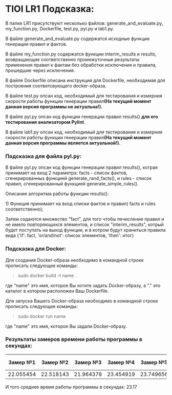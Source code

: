 # TIOI LR1 Подсказка:
<p>  В папке LR1 присутствуют несколько файлов: generate_and_evaluate.py, my_function.py, Dockerfile, test.py, pyl.py и lab1.py.</p> 
<p>  В файле generate_and_evaluate.py содержатся исходные функции генерации правил и фактов.</p> 
<p>  В файле my_function.py содержатся функции interim_results и results, возвращающие соответственно промежуточные результаты применения правил к фактам без обработки исключения и правила, прошедшие через исключения.</p>
<p>  В файле Dockerfile описана инструкция для Dockerfile, необходимая для построения соответсвующего docker-образа.</p>
<p>  В файле test.py опсан код, необходимый для тестирования и измерния скорости работы функции генерации правил<strong>(На текущий момент данная версия программы не актуальна!).</strong></p>
<p>  В файле pyl.py опсан код функции генерации правил results() <strong>для его тестирования  анализатором Pylint</strong>.</p>
<p>  В файле lab1.py опсан код, необходимый для тестирования и измерния скорости работы функции генерации правил<strong>(На текущий момент данная версия программы является актуальной!).</strong></p>
<h3>Подсказка для файла pyl.py:</h3>
<p>В файле pyl.py опсан код функции генерации правил results(), котрая принимает на вход 2 параметра: facts - список фактов, сгенерированных функцией generate_rand_facts(), и rules - список правил, сгенерированный функцией generate_simple_rules().</p>
<p>Описание алгоритма работы функции results():</p>
<p>1) Функция принимает на вход списки фактов и правил( facts и rules соответственно);</p>
<p>Затем содаются множество "fact", для того чтобы печисление правил и не имело повторяющихся элементов, и список "interim_results", котрый будет поступать на выход функции, и в котром будут храниться правила вида {'if': fact, 'or/and/not': список элементов, 'then': итог}</p>
<h3>Подсказка для Docker:</h3> 
<p>Для создания Docker-образа необходимо в командной строке прописать следующие команды: </p>
<blockquote> sudo docker build -t name .</blockquote>
<p>где &quot;name&quot; это имя, которое Вы хотите задать Docker-образу, а &quot;.&quot; это каталог в котором расположен Ваш Dockerfile. </p>
<p>Для запуска Вашего Docker-образа необходимо в командной строке прописать следующие команды:</p>
<blockquote> sudo docker run  name </blockquote>
<p>где &quot;name&quot; это имя, которое Вы задали Docker-образу. </p>
<h3>Результаты замеров времени работы программы в секундах:</h3>
<table>
    <thead>
        <tr>
          <th>Замер №1</th>
          <th>Замер №2</th>
          <th>Замер №3</th>
          <th>Замер №4</th>
          <th>Замер №5</th>
          <th>Замер №6</th>
          <th>Замер №7</th>
          <th>Замер №8</th>
          <th>Замер №9</th>
          <th>Замер №10</th>
        </tr>
    </thead>
    <tbody>
        <tr>
          <td>22.055454</td>
          <td>22.518143</td>
          <td>21.964378</td>
          <td>23.454919</td>
          <td>23.749656</td>
          <td>22.869935</td>
          <td>22.163739</td>
          <td>25.028415</td>
          <td>25.455435</td>
          <td>22.473807</td>
        </tr>
    </tbody>
</table>
<p>И того среднее время работы программы в секундах: 23.17</p>

